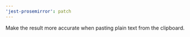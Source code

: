 ```yaml
---
'jest-prosemirror': patch
---
```


Make the result more accurate when pasting plain text from the clipboard.
